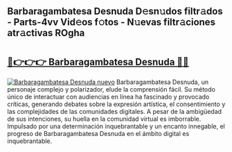 ## Barbaragambatesa Desnuda D𝚎sn𝚞dos filtr𝚊dos - Parts-4vv Vid𝚎os f𝚘tos - N𝚞evas filtr𝚊ciones atr𝚊ctivas ROgha

# <h2><a href="http://mb1r0x.tromn.icu/?c=Barbaragambatesa+Desnuda">🔗👉👉👉 Barbaragambatesa Desnuda 🔗🔗</a></h2>

[![Barbaragambatesa Desnuda nuevo](https://i.imgur.com/pEAQMta.gif)](http://mb1r0x.tromn.icu/?c=Barbaragambatesa+Desnuda)
Barbaragambatesa Desnuda, un personaje complejo y polarizador, elude la comprensión fácil. Su método único de interactuar con audiencias en línea ha fascinado y provocado críticas, generando debates sobre la expresión artística, el consentimiento y las complejidades de las comunidades digitales. A pesar de la ambigüedad de sus intenciones, su huella en la comunidad virtual es imborrable. Impulsado por una determinación inquebrantable y un encanto innegable, el progreso de Barbaragambatesa Desnuda en el ámbito digital es inquebrantable.
